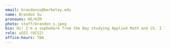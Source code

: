 ```yaml
---
email: brandonsu@berkeley.edu
name: Brandon Su
pronouns: HE/HIM
photo: staff/brandon_s.jpeg
bio: Hi! I'm a sophomore from the Bay studying Applied Math and CS. I love teaching, nature, and recently been obsessed with honey 🍯
role: uGSI (UCS2)
office-hours: TBA
---
```

